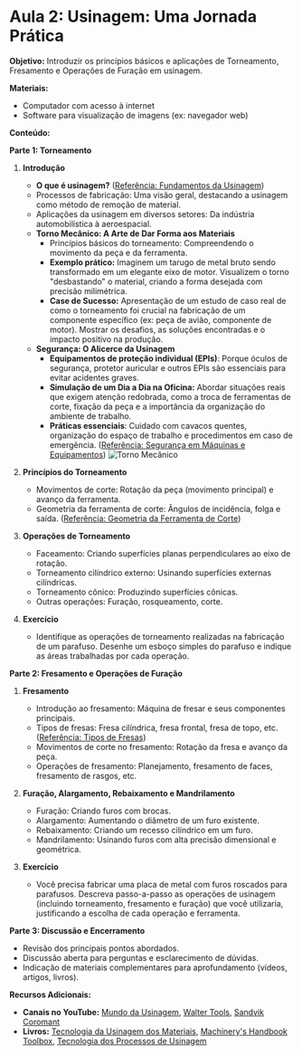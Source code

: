 # Aula 2: Usinagem: Uma Jornada Prática

**Objetivo:** Introduzir os princípios básicos e aplicações de Torneamento, Fresamento e Operações de Furação em usinagem.

**Materiais:**

* Computador com acesso à internet
* Software para visualização de imagens (ex: navegador web)

**Conteúdo:**

**Parte 1: Torneamento**

1. **Introdução**
    *   **O que é usinagem?** ([Referência: Fundamentos da Usinagem](https://www.industriahoje.com.br/usinagem-o-que-e-como-funciona-processos-e-maquinas))
    *   Processos de fabricação: Uma visão geral, destacando a usinagem como método de remoção de material.
    *   Aplicações da usinagem em diversos setores: Da indústria automobilística à aeroespacial.
    *   **Torno Mecânico: A Arte de Dar Forma aos Materiais**
        *   Princípios básicos do torneamento: Compreendendo o movimento da peça e da ferramenta.
        *   **Exemplo prático:** Imaginem um tarugo de metal bruto sendo transformado em um elegante eixo de motor. Visualizem o torno "desbastando" o material, criando a forma desejada com precisão milimétrica.
        *   **Case de Sucesso:** Apresentação de um estudo de caso real de como o torneamento foi crucial na fabricação de um componente específico (ex: peça de avião, componente de motor). Mostrar os desafios, as soluções encontradas e o impacto positivo na produção.
    *   **Segurança: O Alicerce da Usinagem**
        *   **Equipamentos de proteção individual (EPIs)**: Porque óculos de segurança, protetor auricular e outros EPIs são essenciais para evitar acidentes graves.
        *   **Simulação de um Dia a Dia na Oficina:** Abordar situações reais que exigem atenção redobrada, como a troca de ferramentas de corte, fixação da peça e a importância da organização do ambiente de trabalho.
        *   **Práticas essenciais**: Cuidado com cavacos quentes, organização do espaço de trabalho e procedimentos em caso de emergência. ([Referência:  Segurança em Máquinas e Equipamentos](https://enit.trabalho.gov.br/portal/images/Arquivos_SST/SST_NR/NR-12.pdf))
        ![Torno Mecânico](https://www.hfmultiferramentas.com.br/media/catalog/product/cache/90dbb86a669057d15fdb380e69490e5a/3/6/360-1t.png)

2. **Princípios do Torneamento**
    *  Movimentos de corte: Rotação da peça (movimento principal) e avanço da ferramenta.
    *  Geometria da ferramenta de corte: Ângulos de incidência, folga e saída. ([Referência:  Geometria da Ferramenta de Corte](https://www.mspc.eng.br/cie/aula0301.shtml))

3. **Operações de Torneamento**
    *  Faceamento: Criando superfícies planas perpendiculares ao eixo de rotação.
    *  Torneamento cilíndrico externo: Usinando superfícies externas cilíndricas.
    *  Torneamento cônico: Produzindo superfícies cônicas.
    *  Outras operações: Furação, rosqueamento, corte. 

4. **Exercício**
    *  Identifique as operações de torneamento realizadas na fabricação de um parafuso. Desenhe um esboço simples do parafuso e indique as áreas trabalhadas por cada operação.

**Parte 2: Fresamento e Operações de Furação**

1. **Fresamento**
    *  Introdução ao fresamento: Máquina de fresar e seus componentes principais.
    *  Tipos de fresas: Fresa cilíndrica, fresa frontal, fresa de topo, etc. ([Referência: Tipos de Fresas](https://blog.leroymerlin.com.br/tipos-de-fresas/))
    *  Movimentos de corte no fresamento: Rotação da fresa e avanço da peça.
    *  Operações de fresamento: Planejamento, fresamento de faces, fresamento de rasgos, etc.

2. **Furação, Alargamento, Rebaixamento e Mandrilamento**
    *  Furação: Criando furos com brocas.
    *  Alargamento: Aumentando o diâmetro de um furo existente.
    *  Rebaixamento: Criando um recesso cilíndrico em um furo.
    *  Mandrilamento: Usinando furos com alta precisão dimensional e geométrica.

3. **Exercício**
    * Você precisa fabricar uma placa de metal com furos roscados para parafusos. Descreva passo-a-passo as operações de usinagem (incluindo torneamento, fresamento e furação) que você utilizaria, justificando a escolha de cada operação e ferramenta.

**Parte 3: Discussão e Encerramento**

* Revisão dos principais pontos abordados.
* Discussão aberta para perguntas e esclarecimento de dúvidas.
* Indicação de materiais complementares para aprofundamento (vídeos, artigos, livros).

**Recursos Adicionais:**

* **Canais no YouTube:** [Mundo da Usinagem](https://www.youtube.com/@omundodausinagem3305), [Walter Tools](https://www.youtube.com/@waltertools), [Sandvik Coromant](https://www.youtube.com/@sandvikcoromant)
* **Livros:** [Tecnologia da Usinagem dos Materiais](https://www.amazon.com.br/Tecnologia-Usinagem-Materiais-Jo%C3%A3o-Diniz/dp/8587296019/ref=asc_df_8587296019/?tag=googleshopp00-20&linkCode=df0&hvadid=379685646399&hvpos=&hvnetw=g&hvrand=17878891287397626515&hvpone=&hvptwo=&hvqmt=&hvdev=c&hvdvcmdl=&hvlocint=&hvlocphy=9100231&hvtargid=pla-815047737252&psc=1&mcid=11b668ee558236f6ba6287fe9d96dce1), [Machinery's Handbook Toolbox](https://www.amazon.com.br/Machinerys-Handbook-Toolbox-Erik-Oberg/dp/0831137312/ref=sr_1_1?__mk_pt_BR=%C3%85M%C3%85%C5%BD%C3%95%C3%91&crid=2L2P492K1AQEV&dib=eyJ2IjoiMSJ9.fC3YHp5Duc7lSEAuhoKJtZ_3pxQbuUiuhEkwEBiISI97ZqrDEDmvivCIRNoUAhfI_iuP3sEHMFVGnH6-7DwHcyZWnCqwpp_9Hzr3kOQ8h3-i9zoWC4aKZf00RCIjUuf1XNQlxO4RAEb6vZ7lTrDf5Tcjbd2Ta7r8HNK0go0_Q6FIRXGkrr2H3A6OXY7TgN-WnlVl4SzSkTvP7W9AuwyItBqW5Kn1DAvzW2C13J16F-I.iM0hCO_57r2TqkTsVeuvypdAbFBhHE1dfFOdpSDRmsg&dib_tag=se&keywords=Manual+de+Usinagem&qid=1720553867&s=books&sprefix=manual+de+usinagem%2Cstripbooks%2C200&sr=1-1&ufe=app_do%3Aamzn1.fos.25548f35-0de7-44b3-b28e-0f56f3f96147), [Tecnologia dos Processos de Usinagem
](https://www.senaispeditora.com.br/produto/tecnologia-dos-processos-de-usinagem/)